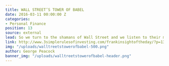 ```yaml
---
title: WALL STREET’S TOWER OF BABEL
date: 2016-03-11 00:00:00 Z
categories:
- Personal Finance
position: 13
source: external
lead: So we turn to the shamans of Wall Street and we listen to their magical incantations.
link: http://www.3simplerulesofinvesting.com/frankinsightoftheday/?p=1323
img: "/uploads/walltreetstowerofbabel-500.png"
author: George Peacock
banner_img: "/uploads/walltreetstowerofbabel-header.png"
---
```


